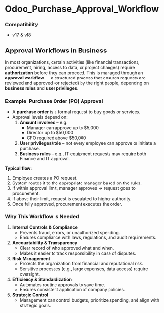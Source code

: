 # Odoo_Purchase_Approval_Workflow

### Compatibility
* v17 & v18

## Approval Workflows in Business
In most organizations, certain activities (like financial transactions, procurement, hiring, access to data, or project changes) require **authorization** before they can proceed. This is managed through an **approval workflow** — a structured process that ensures requests are reviewed and approved (or rejected) by the right people, depending on **business rules** and **user privileges**.

### **Example: Purchase Order (PO) Approval**
- A **purchase order** is a formal request to buy goods or services.
- Approval levels depend on:
    1. **Amount involved** – e.g.
        - Manager can approve up to $5,000
        - Director up to $50,000
        - CFO required above $50,000
    2. **User privileges/role** – not every employee can approve or initiate a purchase.
    3. **Business rules** – e.g., IT equipment requests may require both Finance and IT approval.

**Typical flow:**
1. Employee creates a PO request.
2. System routes it to the appropriate manager based on the rules.
3. If within approval limit, manager approves → request goes to procurement.
4. If above their limit, request is escalated to higher authority.
5. Once fully approved, procurement executes the order.

### **Why This Workflow is Needed**
1. **Internal Controls & Compliance**
    - Prevents fraud, errors, or unauthorized spending.
    - Ensures compliance with laws, regulations, and audit requirements.
2. **Accountability & Transparency**
    - Clear record of who approved what and when.
    - Makes it easier to track responsibility in case of disputes.
3. **Risk Management**
    - Protects the organization from financial and reputational risk.    
    - Sensitive processes (e.g., large expenses, data access) require oversight.    
4. **Efficiency & Standardization**
    - Automates routine approvals to save time.
    - Ensures consistent application of company policies.    
5. **Strategic Control**
    - Management can control budgets, prioritize spending, and align with strategic goals.